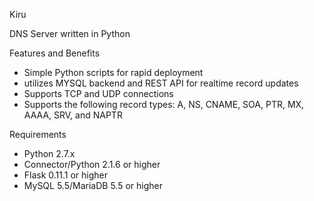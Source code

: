 Kiru

DNS Server written in Python

Features and Benefits

- Simple Python scripts for rapid deployment
- utilizes MYSQL backend and REST API for realtime record updates
- Supports TCP and UDP connections
- Supports the following record types: A, NS, CNAME, SOA, PTR, MX, AAAA, SRV, and NAPTR

Requirements
- Python 2.7.x
- Connector/Python 2.1.6 or higher
- Flask 0.11.1 or higher
- MySQL 5.5/MariaDB 5.5 or higher

